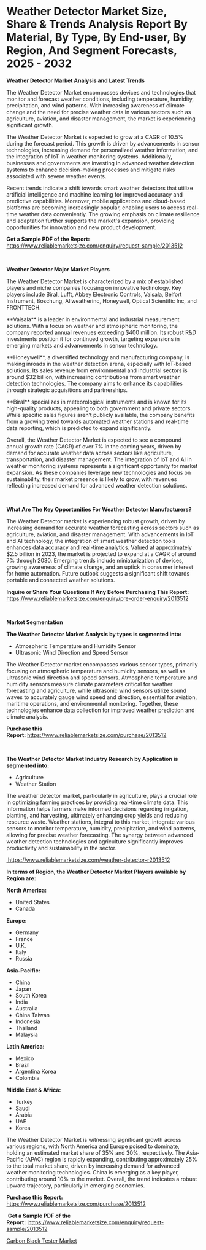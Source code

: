 <p><h1>Weather Detector Market Size, Share & Trends Analysis Report By Material, By Type, By End-user, By Region, And Segment Forecasts, 2025 - 2032</h1></p><p><strong>Weather Detector Market Analysis and Latest Trends</strong></p>
<p><p>The Weather Detector Market encompasses devices and technologies that monitor and forecast weather conditions, including temperature, humidity, precipitation, and wind patterns. With increasing awareness of climate change and the need for precise weather data in various sectors such as agriculture, aviation, and disaster management, the market is experiencing significant growth. </p><p>The Weather Detector Market is expected to grow at a CAGR of 10.5% during the forecast period. This growth is driven by advancements in sensor technologies, increasing demand for personalized weather information, and the integration of IoT in weather monitoring systems. Additionally, businesses and governments are investing in advanced weather detection systems to enhance decision-making processes and mitigate risks associated with severe weather events.</p><p>Recent trends indicate a shift towards smart weather detectors that utilize artificial intelligence and machine learning for improved accuracy and predictive capabilities. Moreover, mobile applications and cloud-based platforms are becoming increasingly popular, enabling users to access real-time weather data conveniently. The growing emphasis on climate resilience and adaptation further supports the market's expansion, providing opportunities for innovation and new product development.</p></p>
<p><strong>Get a Sample PDF of the Report:&nbsp;</strong> <a href="https://www.reliablemarketsize.com/enquiry/request-sample/2013512?utm_campaign=2295&utm_medium=2&utm_source=Github&utm_content=ia&utm_term=20022025&utm_id=weather-detector">https://www.reliablemarketsize.com/enquiry/request-sample/2013512</a></p>
<p>&nbsp;</p>
<p><strong>Weather Detector Major Market Players</strong></p>
<p><p>The Weather Detector Market is characterized by a mix of established players and niche companies focusing on innovative technology. Key players include Biral, Lufft, Abbey Electronic Controls, Vaisala, Belfort Instrument, Boschung, Allweatherinc, Honeywell, Optical Scientific Inc, and FRONTTECH.</p><p>**Vaisala** is a leader in environmental and industrial measurement solutions. With a focus on weather and atmospheric monitoring, the company reported annual revenues exceeding $400 million. Its robust R&D investments position it for continued growth, targeting expansions in emerging markets and advancements in sensor technology.</p><p>**Honeywell**, a diversified technology and manufacturing company, is making inroads in the weather detection arena, especially with IoT-based solutions. Its sales revenue from environmental and industrial sectors is around $32 billion, with increasing contributions from smart weather detection technologies. The company aims to enhance its capabilities through strategic acquisitions and partnerships.</p><p>**Biral** specializes in meteorological instruments and is known for its high-quality products, appealing to both government and private sectors. While specific sales figures aren’t publicly available, the company benefits from a growing trend towards automated weather stations and real-time data reporting, which is predicted to expand significantly.</p><p>Overall, the Weather Detector Market is expected to see a compound annual growth rate (CAGR) of over 7% in the coming years, driven by demand for accurate weather data across sectors like agriculture, transportation, and disaster management. The integration of IoT and AI in weather monitoring systems represents a significant opportunity for market expansion. As these companies leverage new technologies and focus on sustainability, their market presence is likely to grow, with revenues reflecting increased demand for advanced weather detection solutions.</p></p>
<p>&nbsp;</p>
<p><strong>What Are The Key Opportunities For Weather Detector Manufacturers?</strong></p>
<p><p>The Weather Detector market is experiencing robust growth, driven by increasing demand for accurate weather forecasting across sectors such as agriculture, aviation, and disaster management. With advancements in IoT and AI technology, the integration of smart weather detection tools enhances data accuracy and real-time analytics. Valued at approximately $2.5 billion in 2023, the market is projected to expand at a CAGR of around 7% through 2030. Emerging trends include miniaturization of devices, growing awareness of climate change, and an uptick in consumer interest for home automation. Future outlook suggests a significant shift towards portable and connected weather solutions.</p></p>
<p><strong>Inquire or Share Your Questions If Any Before Purchasing This Report:</strong> <a href="https://www.reliablemarketsize.com/enquiry/pre-order-enquiry/2013512?utm_campaign=2295&utm_medium=2&utm_source=Github&utm_content=ia&utm_term=20022025&utm_id=weather-detector">https://www.reliablemarketsize.com/enquiry/pre-order-enquiry/2013512</a></p>
<p>&nbsp;</p>
<p><strong>Market Segmentation</strong></p>
<p><strong>The Weather Detector Market Analysis by types is segmented into:</strong></p>
<p><ul><li>Atmospheric Temperature and Humidity Sensor</li><li>Ultrasonic Wind Direction and Speed Sensor</li></ul></p>
<p><p>The Weather Detector market encompasses various sensor types, primarily focusing on atmospheric temperature and humidity sensors, as well as ultrasonic wind direction and speed sensors. Atmospheric temperature and humidity sensors measure climate parameters critical for weather forecasting and agriculture, while ultrasonic wind sensors utilize sound waves to accurately gauge wind speed and direction, essential for aviation, maritime operations, and environmental monitoring. Together, these technologies enhance data collection for improved weather prediction and climate analysis.</p></p>
<p><strong>Purchase this Report:&nbsp;</strong><a href="https://www.reliablemarketsize.com/purchase/2013512?utm_campaign=2295&utm_medium=2&utm_source=Github&utm_content=ia&utm_term=20022025&utm_id=weather-detector">https://www.reliablemarketsize.com/purchase/2013512</a></p>
<p>&nbsp;</p>
<p><strong>The Weather Detector Market Industry Research by Application is segmented into:</strong></p>
<p><ul><li>Agriculture</li><li>Weather Station</li></ul></p>
<p><p>The weather detector market, particularly in agriculture, plays a crucial role in optimizing farming practices by providing real-time climate data. This information helps farmers make informed decisions regarding irrigation, planting, and harvesting, ultimately enhancing crop yields and reducing resource waste. Weather stations, integral to this market, integrate various sensors to monitor temperature, humidity, precipitation, and wind patterns, allowing for precise weather forecasting. The synergy between advanced weather detection technologies and agriculture significantly improves productivity and sustainability in the sector.</p></p>
<p><a href="https://www.reliablemarketsize.com/weather-detector-r2013512?utm_campaign=2295&utm_medium=2&utm_source=Github&utm_content=ia&utm_term=20022025&utm_id=weather-detector">&nbsp;https://www.reliablemarketsize.com/weather-detector-r2013512</a></p>
<p><strong>In terms of Region, the Weather Detector Market Players available by Region are:</strong></p>
<p>
    <p> <strong> North America: </strong>
        <ul>
            <li>United States</li>
            <li>Canada</li>
        </ul>
        </p> 
    <p> <strong> Europe: </strong>
        <ul>
            <li>Germany</li>
            <li>France</li>
            <li>U.K.</li>
            <li>Italy</li>
            <li>Russia</li>
        </ul>
        </p> 
    <p> <strong> Asia-Pacific: </strong>
        <ul>
            <li>China</li>
            <li>Japan</li>
            <li>South Korea</li>
            <li>India</li>
            <li>Australia</li>
            <li>China Taiwan</li>
            <li>Indonesia</li>
            <li>Thailand</li>
            <li>Malaysia</li>
        </ul>
        </p> 
    <p> <strong> Latin America: </strong>
        <ul>
            <li>Mexico</li>
            <li>Brazil</li>
            <li>Argentina Korea</li>
            <li>Colombia</li>
        </ul>
        </p> 
    <p> <strong> Middle East & Africa: </strong>
        <ul>
            <li>Turkey</li>
            <li>Saudi</li>
            <li>Arabia</li>
            <li>UAE</li>
            <li>Korea</li>
        </ul>
    </p>
    </p>
<p><p>The Weather Detector Market is witnessing significant growth across various regions, with North America and Europe poised to dominate, holding an estimated market share of 35% and 30%, respectively. The Asia-Pacific (APAC) region is rapidly expanding, contributing approximately 25% to the total market share, driven by increasing demand for advanced weather monitoring technologies. China is emerging as a key player, contributing around 10% to the market. Overall, the trend indicates a robust upward trajectory, particularly in emerging economies.</p></p>
<p><strong>Purchase this Report: </strong><a href="https://www.reliablemarketsize.com/purchase/2013512?utm_campaign=2295&utm_medium=2&utm_source=Github&utm_content=ia&utm_term=20022025&utm_id=weather-detector">https://www.reliablemarketsize.com/purchase/2013512</a></p>
<p>&nbsp;<strong>Get a Sample PDF of the Report:&nbsp;&nbsp;</strong><a href="https://www.reliablemarketsize.com/enquiry/request-sample/2013512?utm_campaign=2295&utm_medium=2&utm_source=Github&utm_content=ia&utm_term=20022025&utm_id=weather-detector">https://www.reliablemarketsize.com/enquiry/request-sample/2013512</a></p>
<p><strong></strong></p>
<p><p><a href="https://github.com/arvelm4nthig/Market-Research-Report-List-1/blob/main/carbon-black-tester-market.md?utm_campaign=2295&utm_medium=2&utm_source=Github&utm_content=ia&utm_term=20022025&utm_id=weather-detector">Carbon Black Tester Market</a></p></p>